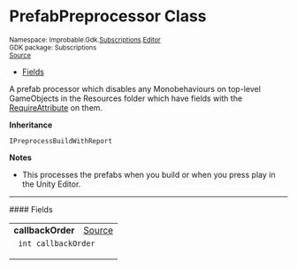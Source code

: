 
# PrefabPreprocessor Class
<sup>
Namespace: Improbable.Gdk.<a href="{{urlRoot}}/api/subscriptions-index">Subscriptions</a>.<a href="{{urlRoot}}/api/subscriptions/editor-index">Editor</a><br/>
GDK package: Subscriptions<br/>
<a href="https://www.github.com/spatialos/gdk-for-unity/blob/15bb5eac/workers/unity/Packages/io.improbable.gdk.core/Subscriptions/Editor/Prefabs/PrefabPreprocessor.cs/#L20">Source</a>
<style>
a code {
                    padding: 0em 0.25em!important;
}
code {
                    background-color: #ffffff!important;
}
</style>
</sup>
<nav id="pageToc" class="page-toc"><ul><li><a href="#fields">Fields</a>
</ul></nav>

</p>



<p>A prefab processor which disables any Monobehaviours on top-level GameObjects in the Resources folder which have fields with the <a href="{{urlRoot}}/api/subscriptions/require-attribute">RequireAttribute</a> on them. </p>



</p>

<b>Inheritance</b>

<code>IPreprocessBuildWithReport</code>


</p>

<b>Notes</b>

- This processes the prefabs when you build or when you press play in the Unity Editor. 





</p>
<hr style="width:100%; border-top-color:#d8d8d8" />
#### Fields


</p>




<table width="100%">
    <tr>
        <td style="border-right:none"><a id="callbackorder"></a><b>callbackOrder</b></td>
        <td style="border-left:none; text-align:right"><a href="https://www.github.com/spatialos/gdk-for-unity/blob/15bb5eac/workers/unity/Packages/io.improbable.gdk.core/Subscriptions/Editor/Prefabs/PrefabPreprocessor.cs/#L23">Source</a></td>
    </tr>
    <tr>
        <td colspan="2">
<code> int callbackOrder</code></p>


</td>
    </tr>
</table>










